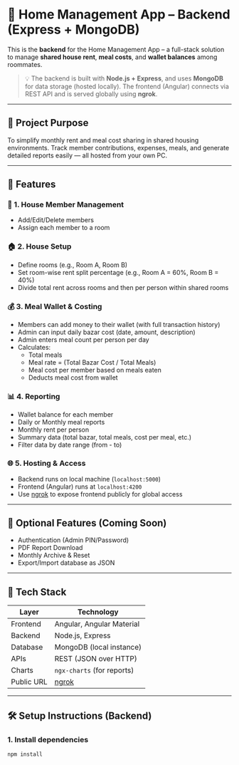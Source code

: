 # 🏡 Home Management App – Backend (Express + MongoDB)

This is the **backend** for the Home Management App – a full-stack solution to manage **shared house rent**, **meal costs**, and **wallet balances** among roommates.

> 💡 The backend is built with **Node.js + Express**, and uses **MongoDB** for data storage (hosted locally). The frontend (Angular) connects via REST API and is served globally using **ngrok**.

---

## 📌 Project Purpose

To simplify monthly rent and meal cost sharing in shared housing environments. Track member contributions, expenses, meals, and generate detailed reports easily — all hosted from your own PC.

---

## 🔧 Features

### 👥 1. House Member Management
- Add/Edit/Delete members
- Assign each member to a room

### 🏠 2. House Setup
- Define rooms (e.g., Room A, Room B)
- Set room-wise rent split percentage (e.g., Room A = 60%, Room B = 40%)
- Divide total rent across rooms and then per person within shared rooms

### 💰 3. Meal Wallet & Costing
- Members can add money to their wallet (with full transaction history)
- Admin can input daily bazar cost (date, amount, description)
- Admin enters meal count per person per day
- Calculates:
  - Total meals
  - Meal rate = (Total Bazar Cost / Total Meals)
  - Meal cost per member based on meals eaten
  - Deducts meal cost from wallet

### 📊 4. Reporting
- Wallet balance for each member
- Daily or Monthly meal reports
- Monthly rent per person
- Summary data (total bazar, total meals, cost per meal, etc.)
- Filter data by date range (from - to)

### 🌐 5. Hosting & Access
- Backend runs on local machine (`localhost:5000`)
- Frontend (Angular) runs at `localhost:4200`
- Use [ngrok](https://ngrok.com/) to expose frontend publicly for global access

---

## 🚀 Optional Features (Coming Soon)
- Authentication (Admin PIN/Password)
- PDF Report Download
- Monthly Archive & Reset
- Export/Import database as JSON

---

## 🧰 Tech Stack

| Layer      | Technology                    |
|------------|-------------------------------|
| Frontend   | Angular, Angular Material     |
| Backend    | Node.js, Express              |
| Database   | MongoDB (local instance)      |
| APIs       | REST (JSON over HTTP)         |
| Charts     | `ngx-charts` (for reports)    |
| Public URL | [ngrok](https://ngrok.com/)   |

---

## 🛠️ Setup Instructions (Backend)

### 1. Install dependencies
```bash
npm install